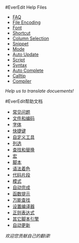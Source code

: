 #EverEdit Help Files
* [FAQ](1033/faq.md)
* [File Encoding](1033/fileencoding.md)
* [Font](1033/font.md)
* [Shortcut](1033/shortcut.md)
* [Column Selection](1033/colsel.md)
* [Snippet](1033/snippet.md)
* [Mode](1033/mode.md)
* [Auto Update](1033/autoupdate.md)
* [Script](1033/script.md)
* [Syntax](1033/syntax.md)
* [Auto Complete](1033/autocomplete.md)
* [Calltip](1033/calltip.md)
* [Compiler](1033/compiler.md)

*Help us to translate docuements!*

#EverEdit帮助文档
* [常见问题](https://github.com/everedit/addons/blob/master/help/2052/faq.md)
* [文件和编码](https://github.com/everedit/addons/blob/master/help/2052/fileencoding.md)
* [字体](https://github.com/everedit/addons/blob/master/help/2052/font.md)
* [快捷键](https://github.com/everedit/addons/blob/master/help/2052/shortcut.md)
* [自定义工具](https://github.com/everedit/addons/blob/master/help/2052/tool.md)
* [列选](https://github.com/everedit/addons/blob/master/help/2052/colsel.md)
* [查找和替换](https://github.com/everedit/addons/blob/master/help/2052/findreplace.md)
* [宏](https://github.com/everedit/addons/blob/master/help/2052/macro.md)
* [脚本](https://github.com/everedit/addons/blob/master/help/2052/script.md)
* [语法着色](https://github.com/everedit/addons/blob/master/help/2052/syntax.md)
* [代码片段](https://github.com/everedit/addons/blob/master/help/2052/snippet.md)
* [模式](https://github.com/everedit/addons/blob/master/help/2052/mode.md)
* [自动完成](https://github.com/everedit/addons/blob/master/help/2052/autocomplete.md)
* [函数提示](https://github.com/everedit/addons/blob/master/help/2052/calltip.md)
* [万能查找](https://github.com/everedit/addons/blob/master/help/2052/findeverything.md)
* [设置编译器](https://github.com/everedit/addons/blob/master/help/2052/compiler.md)
* [正则表达式](https://github.com/everedit/addons/blob/master/help/2052/regex.md)
* [其它脚本引擎](https://github.com/everedit/addons/blob/master/help/2052/otherscript.md)
* [自动更新](https://github.com/everedit/addons/blob/master/help/2052/autoupdate.md)

*欢迎您贡献自己的翻译!*
